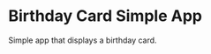 Birthday Card Simple App
===================================
Simple app that displays a birthday card.
